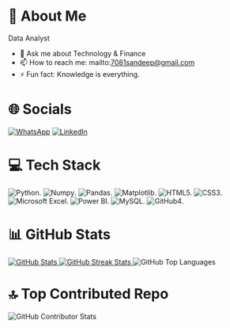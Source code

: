 # 💫 About Me

  Data Analyst
- 💬 Ask me about Technology & Finance
- 📫 How to reach me: mailto:7081sandeep@gmail.com
- ⚡ Fun fact: Knowledge is everything.

# 🌐 Socials
<a target="_blank" rel="noopener noreferrer nofollow" href="https://wa.me/7081353853?text=Hello%20there!"><img src="https://img.shields.io/badge/WhatsApp-25D366?style=for-the-badge&logo=whatsapp&logoColor=white" alt="WhatsApp"></a>
<a target="_blank" rel="noopener noreferrer nofollow" href="https://www.linkedin.com/in/sandeep-tiwari-1b1223193/"><img src="https://img.shields.io/badge/linkedin-%230077B5.svg?style=for-the-badge&logo=linkedin&logoColor=white" alt="LinkedIn"></a>



# 💻 Tech Stack
![Python](https://img.shields.io/badge/python-3670A0?style=for-the-badge&logo=python&logoColor=ffdd54).
![Numpy](https://img.shields.io/badge/numpy-%23013243.svg?style=for-the-badge&logo=numpy&logoColor=white).
![Pandas](https://img.shields.io/badge/pandas-%23150458.svg?style=for-the-badge&logo=pandas&logoColor=white).
![Matplotlib](https://img.shields.io/badge/Matplotlib-%23ffffff.svg?style=for-the-badge&logo=Matplotlib&logoColor=black).
![HTML5](https://img.shields.io/badge/html5-%23E34F26.svg?style=for-the-badge&logo=html5&logoColor=white).
![CSS3](https://img.shields.io/badge/css3-%231572B6.svg?style=for-the-badge&logo=css3&logoColor=white).
![Microsoft Excel](https://img.shields.io/badge/Microsoft_Excel-217346?style=for-the-badge&logo=microsoft-excel&logoColor=white).
![Power BI](https://img.shields.io/badge/power_bi-F2C811?style=for-the-badge&logo=powerbi&logoColor=black).
![MySQL](https://img.shields.io/badge/mysql-4479A1.svg?style=for-the-badge&logo=mysql&logoColor=white).
![GitHub4](https://img.shields.io/badge/github-%23121011.svg?style=for-the-badge&logo=github&logoColor=white4).

# 📊 GitHub Stats
<a target="_blank" rel="noopener noreferrer nofollow" href="https://github.com/11914835">
    <img src="https://github-readme-stats.vercel.app/api?username=11914835&amp;theme=dark&amp;hide_border=false&amp;include_all_commits=true&amp;count_private=true" alt="GitHub Stats" style="max-width: 100%;">
</a>

<a target="_blank" rel="noopener noreferrer nofollow" href="https://github.com/tiwari-ankit-9519">
    <img src="https://github-readme-streak-stats.herokuapp.com/?user=11914835&amp;theme=dark&amp;hide_border=false" alt="GitHub Streak Stats" style="max-width: 100%;">
</a>
<img src="https://github-readme-stats.vercel.app/api/top-langs/?username=11914835&amp;theme=dark&amp;hide_border=false&amp;include_all_commits=false&amp;count_private=false&amp;layout=compact" alt="GitHub Top Languages" style="max-width: 100%;">

# 🔝 Top Contributed Repo
<img src="https://github-contributor-stats.vercel.app/api?username=11914835&amp;limit=5&amp;theme=dark&amp;combine_all_yearly_contributions=true" alt="GitHub Contributor Stats" style="max-width: 100%;">


